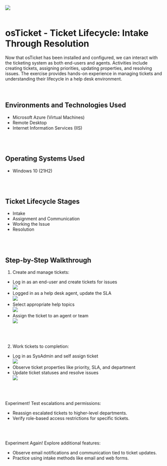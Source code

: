 <img src=https://github.com/user-attachments/assets/5343bd46-54fb-4ee6-94c1-b4c0bad1cec3>
<br />
<br />

<h1>osTicket - Ticket Lifecycle: Intake Through Resolution</h1>

Now that osTicket has been installed and configured, we can interact with the ticketing system as both end-users and agents. Activities include creating tickets, assigning priorities, updating properties, and resolving issues. The exercise provides hands-on experience in managing tickets and understanding their lifecycle in a help desk environment.<br />
<br />
<br />

<h2>Environments and Technologies Used</h2>

- Microsoft Azure (Virtual Machines)
- Remote Desktop
- Internet Information Services (IIS)
<br />
<br />

<h2>Operating Systems Used </h2>

- Windows 10</b> (21H2)
<br />
<br />

<h2>Ticket Lifecycle Stages</h2>

- Intake
- Assignment and Communication
- Working the Issue
- Resolution
<br />
<br />

<h2>Step-by-Step Walkthrough</h2>

1. Create and manage tickets:
  - Log in as an end-user and create tickets for issues<br />
      <img src=https://github.com/user-attachments/assets/267284be-42ca-4f8c-8951-7d6fa8a8b294>
  - Logged in as a help desk agent, update the SLA<br />
      <img src=https://github.com/user-attachments/assets/e050a924-5631-434a-bcff-7df9e61a1690>
  - Select appropriate help topics<br />
      <img src=https://github.com/user-attachments/assets/8d13799b-975b-48f0-90d5-3a760714bc90>
  - Assign the ticket to an agent or team<br />
      <img src=https://github.com/user-attachments/assets/1f1192f3-ed13-4280-a024-21e77bd8eb92>
<br />
<br />

2. Work tickets to completion:
  - Log in as SysAdmin and self assign ticket<br />
      <img src=https://github.com/user-attachments/assets/435e6b43-bd08-468d-bbf1-a40d55cdb37c>
  - Observe ticket properties like priority, SLA, and department
  - Update ticket statuses and resolve issues<br />
      <img src=https://github.com/user-attachments/assets/bdb5212a-f04b-46be-902d-2fc45dc73b94>
<br />
<br />

Experiment! Test escalations and permissions:
  - Reassign escalated tickets to higher-level departments.
  - Verify role-based access restrictions for specific tickets.
<br />
<br />

Experiment Again! Explore additional features:
  - Observe email notifications and communication tied to ticket updates.
  - Practice using intake methods like email and web forms.
<br />
<br />
